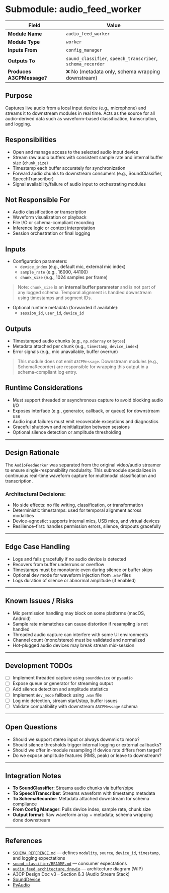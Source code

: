 # Submodule: audio_feed_worker

| Field             | Value                  |
|------------------|------------------------|
| **Module Name**  | `audio_feed_worker`    |
| **Module Type**  | `worker`               |
| **Inputs From**  | `config_manager`       |
| **Outputs To**   | `sound_classifier`, `speech_transcriber`, `schema_recorder` |
| **Produces A3CPMessage?** | ❌ No (metadata only, schema wrapping downstream) |


## Purpose
Captures live audio from a local input device (e.g., microphone) and streams it to downstream modules in real time.
Acts as the source for all audio-derived data such as waveform-based classification, transcription, and logging.

## Responsibilities
- Open and manage access to the selected audio input device
- Stream raw audio buffers with consistent sample rate and internal buffer size (`chunk_size`)
- Timestamp each buffer accurately for synchronization
- Forward audio chunks to downstream consumers (e.g., SoundClassifier, SpeechTranscriber)
- Signal availability/failure of audio input to orchestrating modules

## Not Responsible For
- Audio classification or transcription
- Waveform visualization or playback
- File I/O or schema-compliant recording
- Inference logic or context interpretation
- Session orchestration or final logging

## Inputs
- Configuration parameters:
  - `device_index` (e.g., default mic, external mic index)
  - `sample_rate` (e.g., 16000, 44100)
  - `chunk_size` (e.g., 1024 samples per frame)

> Note: `chunk_size` is an **internal buffer parameter** and is not part of any logged schema. Temporal alignment is handled downstream using timestamps and segment IDs.

- Optional runtime metadata (forwarded if available):
  - `session_id`, `user_id`, `device_id`

## Outputs
- Timestamped audio chunks (e.g., `np.ndarray` or `bytes`)
- Metadata attached per chunk (e.g., `timestamp`, `device_index`)
- Error signals (e.g., mic unavailable, buffer overrun)

> This module does not emit `A3CPMessage`. Downstream modules (e.g., SchemaRecorder) are responsible for wrapping this output in a schema-compliant log entry.

## Runtime Considerations
- Must support threaded or asynchronous capture to avoid blocking audio I/O
- Exposes interface (e.g., generator, callback, or queue) for downstream use
- Audio input failures must emit recoverable exceptions and diagnostics
- Graceful shutdown and reinitialization between sessions
- Optional silence detection or amplitude thresholding

---

## Design Rationale
The `AudioFeedWorker` was separated from the original video/audio streamer to ensure single-responsibility modularity.
This submodule specializes in continuous real-time waveform capture for multimodal classification and transcription.

### Architectural Decisions:
- No side effects: no file writing, classification, or transformation
- Deterministic timestamps: used for temporal alignment across modalities
- Device-agnostic: supports internal mics, USB mics, and virtual devices
- Resilience-first: handles permission errors, silence, dropouts gracefully

---

## Edge Case Handling
- Logs and fails gracefully if no audio device is detected
- Recovers from buffer underruns or overflow
- Timestamps must be monotonic even during silence or buffer skips
- Optional dev mode for waveform injection from `.wav` files
- Logs duration of silence or abnormal amplitude (if enabled)

---

## Known Issues / Risks
- Mic permission handling may block on some platforms (macOS, Android)
- Sample rate mismatches can cause distortion if resampling is not handled
- Threaded audio capture can interfere with some UI environments
- Channel count (mono/stereo) must be validated and normalized
- Hot-plugged audio devices may break stream mid-session

---

## Development TODOs
- [ ] Implement threaded capture using `sounddevice` or `pyaudio`
- [ ] Expose queue or generator for streaming output
- [ ] Add silence detection and amplitude statistics
- [ ] Implement `dev_mode` fallback using `.wav` file
- [ ] Log mic detection, stream start/stop, buffer issues
- [ ] Validate compatibility with downstream `A3CPMessage` schema

---

## Open Questions
- Should we support stereo input or always downmix to mono?
- Should silence thresholds trigger internal logging or external callbacks?
- Should we offer in-module resampling if device rate differs from target?
- Do we expose amplitude features (RMS, peak) or leave to downstream?

---

## Integration Notes
- **To SoundClassifier**: Streams audio chunks via buffer/pipe
- **To SpeechTranscriber**: Streams waveform with timestamp metadata
- **To SchemaRecorder**: Metadata attached downstream for schema compliance
- **From Config Manager**: Pulls device index, sample rate, chunk size
- **Output format**: Raw waveform array + metadata; schema wrapping done downstream

---

## References
- [`SCHEMA_REFERENCE.md`](../../schemas/SCHEMA_REFERENCE.md) — defines `modality`, `source`, `device_id`, `timestamp`, and logging expectations
- [`sound_classifier/README.md`](../sound_classifier/README.md) — consumer expectations
- [`audio_feed_architecture.drawio`](./diagrams/audio_feed_architecture.drawio) — architecture diagram (WIP)
- A3CP Design Doc v3 – Section 6.3 (Audio Stream Stack)
- [SoundDevice](https://python-sounddevice.readthedocs.io/)
- [PyAudio](https://people.csail.mit.edu/hubert/pyaudio/)
